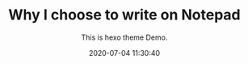 ---
title: Why I choose to write on Notepad
subtitle: "This is hexo theme Demo."
date: 2020-07-04 11:30:40
header-img: "/img/article_header/article_header.png"
---